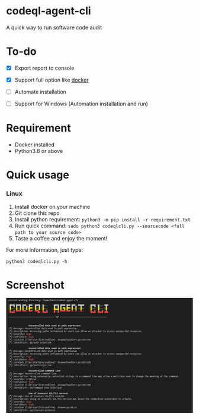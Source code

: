# codeql-agent-cli
A quick way to run software code audit

# To-do
- [x] Export report to console
- [x] Support full option like [docker](https://github.com/codeql-agent-project/codeql-agent-docker)
- [ ] Automate installation
- [ ] Support for Windows (Automation installation and run) 


# Requirement
- Docker installed
- Python3.8 or above


# Quick usage
### Linux
1. Install docker on your machine
2. Git clone this repo
3. Install python requirement: `python3 -m pip install -r requirement.txt`
4. Run quick command: `sudo python3 codeqlcli.py --sourcecode <full path to your source code>`
5. Taste a coffee and enjoy the moment!

For more information, just type:
```
python3 codeqlcli.py -h
```

# Screenshot
![Demo Image](https://github.com/codeql-agent-project/codeql-agent-cli/blob/main/resources/codeql-agent-cli.PNG)